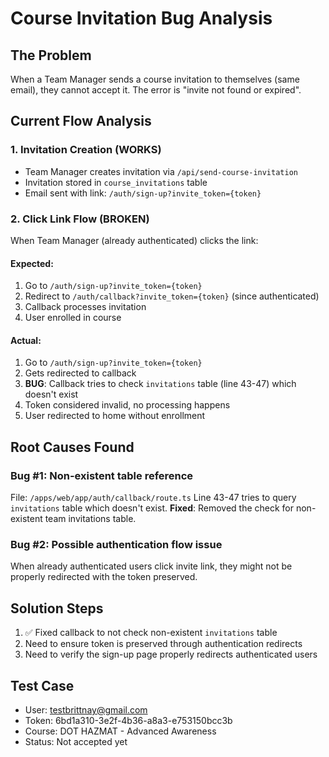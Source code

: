 # Course Invitation Bug Analysis

## The Problem
When a Team Manager sends a course invitation to themselves (same email), they cannot accept it. The error is "invite not found or expired".

## Current Flow Analysis

### 1. Invitation Creation (WORKS)
- Team Manager creates invitation via `/api/send-course-invitation`
- Invitation stored in `course_invitations` table
- Email sent with link: `/auth/sign-up?invite_token={token}`

### 2. Click Link Flow (BROKEN)
When Team Manager (already authenticated) clicks the link:

#### Expected:
1. Go to `/auth/sign-up?invite_token={token}`
2. Redirect to `/auth/callback?invite_token={token}` (since authenticated)
3. Callback processes invitation
4. User enrolled in course

#### Actual:
1. Go to `/auth/sign-up?invite_token={token}`
2. Gets redirected to callback
3. **BUG**: Callback tries to check `invitations` table (line 43-47) which doesn't exist
4. Token considered invalid, no processing happens
5. User redirected to home without enrollment

## Root Causes Found

### Bug #1: Non-existent table reference
File: `/apps/web/app/auth/callback/route.ts`
Line 43-47 tries to query `invitations` table which doesn't exist.
**Fixed**: Removed the check for non-existent team invitations table.

### Bug #2: Possible authentication flow issue
When already authenticated users click invite link, they might not be properly redirected with the token preserved.

## Solution Steps

1. ✅ Fixed callback to not check non-existent `invitations` table
2. Need to ensure token is preserved through authentication redirects
3. Need to verify the sign-up page properly redirects authenticated users

## Test Case
- User: testbrittnay@gmail.com
- Token: 6bd1a310-3e2f-4b36-a8a3-e753150bcc3b
- Course: DOT HAZMAT - Advanced Awareness
- Status: Not accepted yet